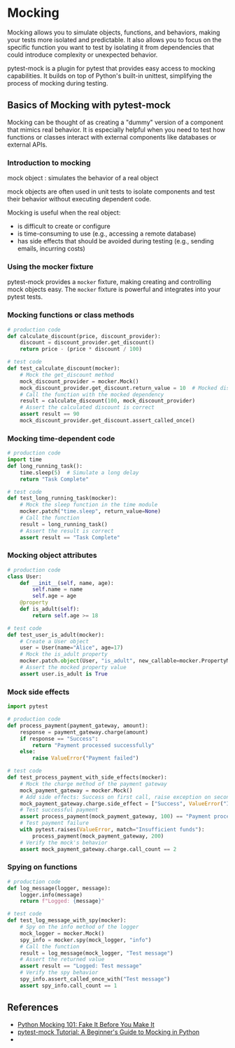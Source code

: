 # Mocking

Mocking allows you to simulate objects, functions, and behaviors, making your tests more isolated and predictable. 
It also allows you to focus on the specific function you want to test by isolating it from dependencies that could 
introduce complexity or unexpected behavior.

pytest-mock is a plugin for pytest that provides easy access to mocking capabilities. It builds on top of Python's
built-in unittest, simplifying the process of mocking during testing.

## Basics of Mocking with pytest-mock

Mocking can be thought of as creating a "dummy" version of a component that mimics real behavior.  It is especially
helpful when you need to test how functions or classes interact with external components like databases or external
APIs.

### Introduction to mocking

mock object
: simulates the behavior of a real object

mock objects are often used in unit tests to isolate components and test their 
behavior without executing dependent code.

Mocking is useful when the real object:

- is difficult to create or configure
- is time-consuming to use (e.g., accessing a remote database)
- has side effects that should be avoided during testing (e.g., sending emails, incurring costs)

### Using the mocker fixture

pytest-mock provides a `mocker` fixture, making creating and controlling mock objects easy.
The `mocker` fixture is powerful and integrates into your pytest tests.

### Mocking functions or class methods

```python
# production code
def calculate_discount(price, discount_provider):
    discount = discount_provider.get_discount()
    return price - (price * discount / 100)

# test code
def test_calculate_discount(mocker):
    # Mock the get_discount method
    mock_discount_provider = mocker.Mock()
    mock_discount_provider.get_discount.return_value = 10  # Mocked discount value
    # Call the function with the mocked dependency
    result = calculate_discount(100, mock_discount_provider)
    # Assert the calculated discount is correct
    assert result == 90
    mock_discount_provider.get_discount.assert_called_once()
```

### Mocking time-dependent code

```python
# production code
import time
def long_running_task():
    time.sleep(5)  # Simulate a long delay
    return "Task Complete"

# test code
def test_long_running_task(mocker):
    # Mock the sleep function in the time module
    mocker.patch("time.sleep", return_value=None)
    # Call the function
    result = long_running_task()
    # Assert the result is correct
    assert result == "Task Complete"
```

### Mocking object attributes

```python
# production code
class User:
    def __init__(self, name, age):
        self.name = name
        self.age = age
    @property
    def is_adult(self):
        return self.age >= 18

# test code
def test_user_is_adult(mocker):
    # Create a User object
    user = User(name="Alice", age=17)
    # Mock the is_adult property
    mocker.patch.object(User, "is_adult", new_callable=mocker.PropertyMock, return_value=True)
    # Assert the mocked property value
    assert user.is_adult is True
```

### Mock side effects

```python
import pytest

# production code
def process_payment(payment_gateway, amount):
    response = payment_gateway.charge(amount)
    if response == "Success":
        return "Payment processed successfully"
    else:
        raise ValueError("Payment failed")

# test code
def test_process_payment_with_side_effects(mocker):
    # Mock the charge method of the payment gateway
    mock_payment_gateway = mocker.Mock()
    # Add side effects: Success on first call, raise exception on second call
    mock_payment_gateway.charge.side_effect = ["Success", ValueError("Insufficient funds")]
    # Test successful payment
    assert process_payment(mock_payment_gateway, 100) == "Payment processed successfully"
    # Test payment failure
    with pytest.raises(ValueError, match="Insufficient funds"):
        process_payment(mock_payment_gateway, 200)
    # Verify the mock's behavior
    assert mock_payment_gateway.charge.call_count == 2
```

### Spying on functions

```python
# production code
def log_message(logger, message):
    logger.info(message)
    return f"Logged: {message}"

# test code
def test_log_message_with_spy(mocker):
    # Spy on the info method of the logger
    mock_logger = mocker.Mock()
    spy_info = mocker.spy(mock_logger, "info")
    # Call the function
    result = log_message(mock_logger, "Test message")
    # Assert the returned value
    assert result == "Logged: Test message"
    # Verify the spy behavior
    spy_info.assert_called_once_with("Test message")
    assert spy_info.call_count == 1
```

## References

- [Python Mocking 101: Fake It Before You Make It](https://realpython.com/python-mock-library/)
- [pytest-mock Tutorial: A Beginner's Guide to Mocking in Python](https://www.datacamp.com/tutorial/pytest-mock)
- 